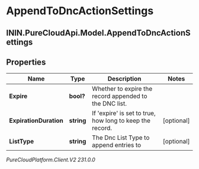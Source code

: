 # AppendToDncActionSettings

## ININ.PureCloudApi.Model.AppendToDncActionSettings

## Properties

|Name | Type | Description | Notes|
|------------ | ------------- | ------------- | -------------|
| **Expire** | **bool?** | Whether to expire the record appended to the DNC list. | |
| **ExpirationDuration** | **string** | If &#39;expire&#39; is set to true, how long to keep the record. | [optional] |
| **ListType** | **string** | The Dnc List Type to append entries to | [optional] |



_PureCloudPlatform.Client.V2 231.0.0_
